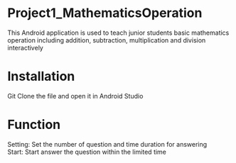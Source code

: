 # Project1_MathematicsOperation
This Android application is used to teach junior students basic mathematics operation including addition, subtraction, multiplication and division interactively

# Installation
Git Clone the file and open it in Android Studio

# Function
Setting: Set the number of question and time duration for answering<br/>
Start: Start answer the question within the limited time
